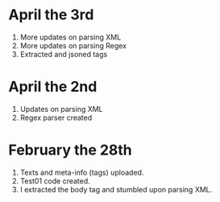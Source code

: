 # April the 3rd
1. More updates on parsing XML
2. More updates on parsing Regex
3. Extracted and jsoned tags
# April the 2nd
1. Updates on parsing XML
2. Regex parser created
# February the 28th
1. Texts and meta-info (tags) uploaded.
2. Test01 code created.
3. I extracted the body tag and stumbled upon parsing XML.
